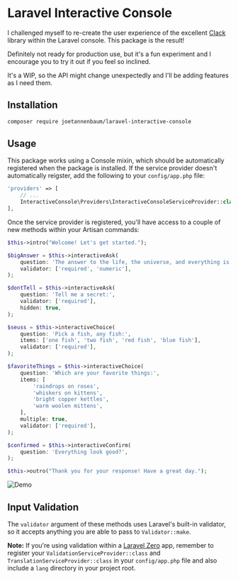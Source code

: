 # Laravel Interactive Console

I challenged myself to re-create the user experience of the excellent [Clack](https://github.com/natemoo-re/clack) library within the Laravel console. This package is the result!

Definitely not ready for production use, but it's a fun experiment and I encourage you to try it out if you feel so inclined.

It's a WIP, so the API might change unexpectedly and I'll be adding features as I need them.

## Installation

```bash
composer require joetannenbaum/laravel-interactive-console
```

## Usage

This package works using a Console mixin, which should be automatically registered when the package is installed. If the service provider doesn't automatically reigster, add the following to your `config/app.php` file:

```php
'providers' => [
    // ...
    InteractiveConsole\Providers\InteractiveConsoleServiceProvider::class,
],
```

Once the service provider is registered, you'll have access to a couple of new methods within your Artisan commands:

```php
$this->intro("Welcome! Let's get started.");

$bigAnswer = $this->interactiveAsk(
    question: 'The answer to the life, the universe, and everything is:',
    validator: ['required', 'numeric'],
);

$dontTell = $this->interactiveAsk(
    question: 'Tell me a secret:',
    validator: ['required'],
    hidden: true,
);

$seuss = $this->interactiveChoice(
    question: 'Pick a fish, any fish:',
    items: ['one fish', 'two fish', 'red fish', 'blue fish'],
    validator: ['required'],
);

$favoriteThings = $this->interactiveChoice(
    question: 'Which are your favorite things:',
    items: [
        'raindrops on roses',
        'whiskers on kittens',
        'bright copper kettles',
        'warm woolen mittens',
    ],
    multiple: true,
    validator: ['required'],
);

$confirmed = $this->interactiveConfirm(
    question: 'Everything look good?',
);

$this->outro("Thank you for your response! Have a great day.");
```

![Demo](https://media.cleanshot.cloud/media/714/5XAx8TAbSuXTC7qnj2uzNT0MU6lfwtRfLvkUpOGE.gif?Expires=1682814417&Signature=j3ZHDjn1QjcXXt1pKOJKy6Z4F53CTihxsIEfIiI7rmeVO1rT3IstL5T3DNagPIF7Kulzx753BLGA7BXOYI2MHtX4vmqr52cosUIHXRJzv3QcDq--lZOn3VoYjXi1DfD1MXXdhPeOs7II4PGYa-BWquzuG-pykL47JoWXDYdQm58wqfLi5IpFjuN1XYeZ~1iKQ7fYwtxIgEhtX7jPXZDro~ogHPBnkmyDEne2o40UO20RooixNHrKzDTL1E6lQXFJXQCGfThprHr36U~CBeAQ-LcOSUL1Sk126CKnWRtY7295JGQHQakooBoOCOXEwIZR3u6N0fSKHwDBWFaEC0qYVg__&Key-Pair-Id=K269JMAT9ZF4GZ)

## Input Validation

The `validator` argument of these methods uses Laravel's built-in validator, so it accepts anything you are able to pass to `Validator::make`.

**Note:** If you're using validation within a [Laravel Zero](https://laravel-zero.com) app, remember to register your `ValidationServiceProvider::class` and `TranslationServiceProvider::class` in your `config/app.php` file and also include a `lang` directory in your project root.
